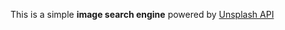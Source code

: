 This is a simple **image search engine** powered by [Unsplash API](https://unsplash.com/developers)

